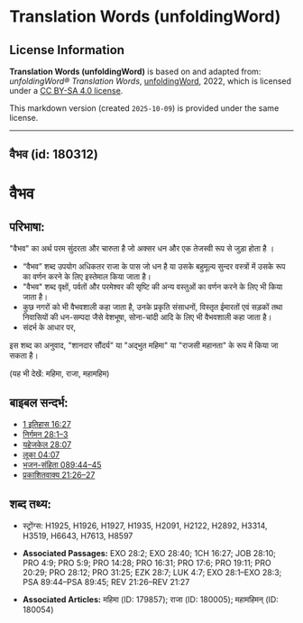 # Translation Words (unfoldingWord)

## License Information

**Translation Words (unfoldingWord)** is based on and adapted from: _unfoldingWord® Translation Words_, [unfoldingWord](https://unfoldingword.org/utw), 2022, which is licensed under a [CC BY-SA 4.0 license](https://creativecommons.org/licenses/by-sa/4.0/legalcode.en).

This markdown version (created `2025-10-09`) is provided under the same license.



--------------------------------

## वैभव (id: 180312)

वैभव
====

परिभाषा:
--------

"वैभव" का अर्थ परम सुंदरता और चारुता है जो अक्सर धन और एक तेजस्वी रूप से जुड़ा होता है ।

* “वैभव” शब्द उपयोग अधिकतर राजा के पास जो धन है या उसके बहुमूल्य सुन्दर वस्त्रों में उसके रूप का वर्णन करने के लिए इस्तेमाल किया जाता है।
* "वैभव" शब्द वृक्षों, पर्वतों और परमेश्वर की सृष्टि की अन्य वस्तुओं का वर्णन करने के लिए भी किया जाता है।
* कुछ नगरों को भी वैभवशाली कहा जाता है, उनके प्रकृति संसाधनों, विस्तृत ईमारतों एवं सड़कों तथा निवासियों की धन\-सम्पदा जैसे वेशभूषा, सोना\-चांदी आदि के लिए भी वैभवशाली कहा जाता है।
* संदर्भ के आधार पर,

इस शब्द का अनुवाद, "शानदार सौंदर्य" या "अद्भुत महिमा" या "राजसी महानता" के रूप में किया जा सकता है।

(यह भी देखें: महिमा, राजा, महामहिम)

बाइबल सन्दर्भ:
--------------

* [1 इतिहास 16:27](https://ref.ly/1Chr0:0)
* [निर्गमन 28:1–3](https://ref.ly/Exod28:1-Exod28:3)
* [यहेजकेल 28:07](https://ref.ly/Ezek28:7)
* [लूका 04:07](https://ref.ly/Luke4:7)
* [भजन\-संहिता 089:44–45](rc://*/tn/help/psa/089/044)
* [प्रकाशितवाक्य 21:26–27](https://ref.ly/Rev21:26-Rev21:27)

शब्द तथ्य:
----------

* स्ट्रोंग्स: H1925, H1926, H1927, H1935, H2091, H2122, H2892, H3314, H3519, H6643, H7613, H8597

* **Associated Passages:** EXO 28:2; EXO 28:40; 1CH 16:27; JOB 28:10; PRO 4:9; PRO 5:9; PRO 14:28; PRO 16:31; PRO 17:6; PRO 19:11; PRO 20:29; PRO 28:12; PRO 31:25; EZK 28:7; LUK 4:7; EXO 28:1–EXO 28:3; PSA 89:44–PSA 89:45; REV 21:26–REV 21:27
* **Associated Articles:** महिमा (ID: 179857); राजा (ID: 180005); महामहिमन् (ID: 180054)

